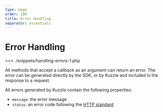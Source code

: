 ```yaml
---
type: page
order: 100
title: Error Handling
separator: essentials
---
```


# Error Handling

<<< ./snippets/handling-errors-1.php

All methods that accept a callback as an argument can return an error. The error can be generated directly by the SDK, or by Kuzzle and included in the response to a request.

All errors generated by Kuzzle contain the following properties:

- `message`: the error message
- `status`: an error code following the [HTTP standard](https://en.wikipedia.org/wiki/List_of_HTTP_status_codes)
